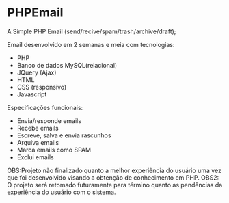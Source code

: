 # PHPEmail
A Simple PHP Email (send/recive/spam/trash/archive/draft);

Email desenvolvido em 2 semanas e meia com tecnologias: 
  - PHP
  - Banco de dados MySQL(relacional)
  - JQuery (Ajax)
  - HTML
  - CSS (responsivo)
  - Javascript

Especificações funcionais:

  - Envia/responde emails
  - Recebe emails
  - Escreve, salva e envia rascunhos
  - Arquiva emails
  - Marca emails como SPAM
  - Exclui emails

OBS:Projeto não finalizado quanto a melhor experiência do usuário uma vez que foi desenvolvido visando a obtenção de conhecimento em PHP.
OBS2: O projeto será retomado futuramente para término quanto as pendências da experiência do usuário com o sistema.
